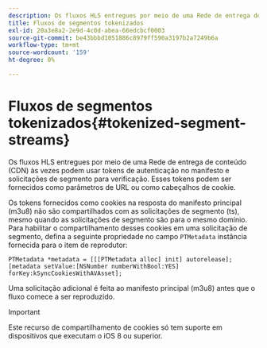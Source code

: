 ```yaml
---
description: Os fluxos HLS entregues por meio de uma Rede de entrega de conteúdo (CDN) às vezes podem usar tokens de autenticação no manifesto e solicitações de segmento para verificação. Esses tokens podem ser fornecidos como parâmetros de URL ou como cabeçalhos de cookie.
title: Fluxos de segmentos tokenizados
exl-id: 20a3e8a2-2e9d-4c0d-abea-66edcbcf0003
source-git-commit: be43bbbd1051886c8979ff590a3197b2a7249b6a
workflow-type: tm+mt
source-wordcount: '159'
ht-degree: 0%

---
```


# Fluxos de segmentos tokenizados{#tokenized-segment-streams}

Os fluxos HLS entregues por meio de uma Rede de entrega de conteúdo (CDN) às vezes podem usar tokens de autenticação no manifesto e solicitações de segmento para verificação. Esses tokens podem ser fornecidos como parâmetros de URL ou como cabeçalhos de cookie.

Os tokens fornecidos como cookies na resposta do manifesto principal (m3u8) não são compartilhados com as solicitações de segmento (ts), mesmo quando as solicitações de segmento são para o mesmo domínio. Para habilitar o compartilhamento desses cookies em uma solicitação de segmento, defina a seguinte propriedade no campo `PTMetadata` instância fornecida para o item de reprodutor: 

```
PTMetadata *metadata = [[[PTMetadata alloc] init] autorelease]; 
[metadata setValue:[NSNumber numberWithBool:YES] forKey:kSyncCookiesWithAVAsset]; 
```

Uma solicitação adicional é feita ao manifesto principal (m3u8) antes que o fluxo comece a ser reproduzido.

>[!IMPORTANT]
>
>Este recurso de compartilhamento de cookies só tem suporte em dispositivos que executam o iOS 8 ou superior.
